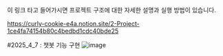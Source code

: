 이 링크 타고 들어가시면 프로젝트 구조에 대한 자세한 설명과 실행 방법이 있습니다.


https://curly-cookie-e4a.notion.site/2-Project-1ce4fa74154b80c4bedbd1cdc40bde25

#2025_4_7 : 챗봇 기능 구현
![image](https://github.com/user-attachments/assets/912a38a1-b2db-4855-ab36-5a5f48974b57)
